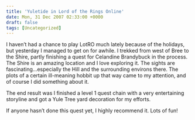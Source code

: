 ```yaml
---
title: 'Yuletide in Lord of the Rings Online'
date: Mon, 31 Dec 2007 02:33:00 +0000
draft: false
tags: [Uncategorized]
---
```


I haven’t had a chance to play LotRO much lately because of the holidays, but yesterday I managed to get on for awhile. I trekked from west of Bree to the Shire, partly finishing a quest for Celandine Brandybuck in the process. The Shire is an amazing location and I love exploring it. The sights are fascinating…especially the Hill and the surrounding environs there. The plots of a certain ill-meaning hobbit up that way came to my attention, and of course I did something about it.

The end result was I finished a level 1 quest chain with a very entertaining storyline and got a Yule Tree yard decoration for my efforts.

If anyone hasn’t done this quest yet, I highly recommend it. Lots of fun!